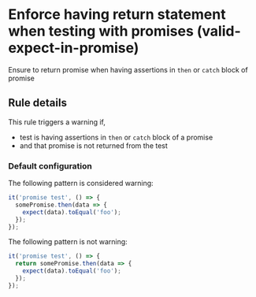 # Enforce having return statement when testing with promises (valid-expect-in-promise)

Ensure to return promise when having assertions in `then` or `catch` block of
promise

## Rule details

This rule triggers a warning if,

- test is having assertions in `then` or `catch` block of a promise
- and that promise is not returned from the test

### Default configuration

The following pattern is considered warning:

```js
it('promise test', () => {
  somePromise.then(data => {
    expect(data).toEqual('foo');
  });
});
```

The following pattern is not warning:

```js
it('promise test', () => {
  return somePromise.then(data => {
    expect(data).toEqual('foo');
  });
});
```

